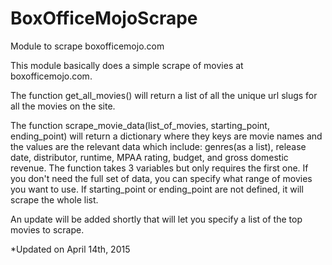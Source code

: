 # BoxOfficeMojoScrape
Module to scrape boxofficemojo.com

This module basically does a simple scrape of movies at boxofficemojo.com.

The function get_all_movies() will return a list of all the unique url slugs for all the movies on the site.

The function scrape_movie_data(list_of_movies, starting_point, ending_point) will return a dictionary where they keys are movie names and the values are the relevant data which include: genres(as a list), release date, distributor, runtime, MPAA rating, budget, and gross domestic revenue. The function takes 3 variables but only requires the first one. If you don't need the full set of data, you can specify what range of movies you want to use. If starting_point or ending_point are not defined, it will scrape the whole list.

An update will be added shortly that will let you specify a list of the top movies to scrape.

*Updated on April 14th, 2015
